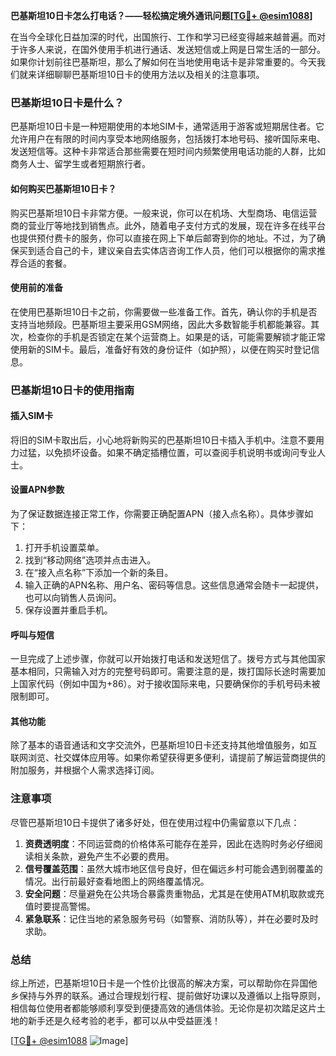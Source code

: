 **巴基斯坦10日卡怎么打电话？——轻松搞定境外通讯问题[[TG💪+ @esim1088](https://t.me/s/esim1088)]**

在当今全球化日益加深的时代，出国旅行、工作和学习已经变得越来越普遍。而对于许多人来说，在国外使用手机进行通话、发送短信或上网是日常生活的一部分。如果你计划前往巴基斯坦，那么了解如何在当地使用电话卡是非常重要的。今天我们就来详细聊聊巴基斯坦10日卡的使用方法以及相关的注意事项。

### 巴基斯坦10日卡是什么？

巴基斯坦10日卡是一种短期使用的本地SIM卡，通常适用于游客或短期居住者。它允许用户在有限的时间内享受本地网络服务，包括拨打本地号码、接听国际来电、发送短信等。这种卡非常适合那些需要在短时间内频繁使用电话功能的人群，比如商务人士、留学生或者短期旅行者。

#### 如何购买巴基斯坦10日卡？

购买巴基斯坦10日卡非常方便。一般来说，你可以在机场、大型商场、电信运营商的营业厅等地找到销售点。此外，随着电子支付方式的发展，现在许多在线平台也提供预付费卡的服务，你可以直接在网上下单后邮寄到你的地址。不过，为了确保买到适合自己的卡，建议亲自去实体店咨询工作人员，他们可以根据你的需求推荐合适的套餐。

#### 使用前的准备

在使用巴基斯坦10日卡之前，你需要做一些准备工作。首先，确认你的手机是否支持当地频段。巴基斯坦主要采用GSM网络，因此大多数智能手机都能兼容。其次，检查你的手机是否锁定在某个运营商上。如果是的话，可能需要解锁才能正常使用新的SIM卡。最后，准备好有效的身份证件（如护照），以便在购买时登记信息。

### 巴基斯坦10日卡的使用指南

#### 插入SIM卡

将旧的SIM卡取出后，小心地将新购买的巴基斯坦10日卡插入手机中。注意不要用力过猛，以免损坏设备。如果不确定插槽位置，可以查阅手机说明书或询问专业人士。

#### 设置APN参数

为了保证数据连接正常工作，你需要正确配置APN（接入点名称）。具体步骤如下：
1. 打开手机设置菜单。
2. 找到“移动网络”选项并点击进入。
3. 在“接入点名称”下添加一个新的条目。
4. 输入正确的APN名称、用户名、密码等信息。这些信息通常会随卡一起提供，也可以向销售人员询问。
5. 保存设置并重启手机。

#### 呼叫与短信

一旦完成了上述步骤，你就可以开始拨打电话和发送短信了。拨号方式与其他国家基本相同，只需输入对方的完整号码即可。需要注意的是，拨打国际长途时需要加上国家代码（例如中国为+86）。对于接收国际来电，只要确保你的手机号码未被限制即可。

#### 其他功能

除了基本的语音通话和文字交流外，巴基斯坦10日卡还支持其他增值服务，如互联网浏览、社交媒体应用等。如果你希望获得更多便利，请提前了解运营商提供的附加服务，并根据个人需求选择订阅。

### 注意事项

尽管巴基斯坦10日卡提供了诸多好处，但在使用过程中仍需留意以下几点：

1. **资费透明度**：不同运营商的价格体系可能存在差异，因此在选购时务必仔细阅读相关条款，避免产生不必要的费用。
2. **信号覆盖范围**：虽然大城市地区信号良好，但在偏远乡村可能会遇到弱覆盖的情况。出行前最好查看地图上的网络覆盖情况。
3. **安全问题**：尽量避免在公共场合暴露贵重物品，尤其是在使用ATM机取款或充值时要提高警惕。
4. **紧急联系**：记住当地的紧急服务号码（如警察、消防队等），并在必要时及时求助。

### 总结

综上所述，巴基斯坦10日卡是一个性价比很高的解决方案，可以帮助你在异国他乡保持与外界的联系。通过合理规划行程、提前做好功课以及遵循以上指导原则，相信每位使用者都能够顺利享受到便捷高效的通信体验。无论你是初次踏足这片土地的新手还是久经考验的老手，都可以从中受益匪浅！

[[TG💪+ @esim1088](https://t.me/s/esim1088) ![Image](https://i.postimg.cc/4NQfJmqS/Snipaste-2025-05-13-00-14-12.png)]